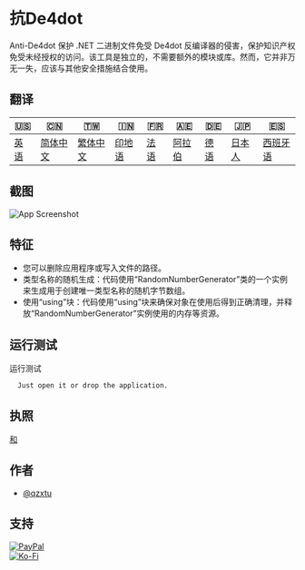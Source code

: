 # 抗De4dot

Anti-De4dot 保护 .NET 二进制文件免受 De4dot 反编译器的侵害，保护知识产权免受未经授权的访问。该工具是独立的，不需要额外的模块或库。然而，它并非万无一失，应该与其他安全措施结合使用。

## 翻译

| 🇺🇸            | 🇨🇳                    | 🇹🇼                    | 🇮🇳                | 🇫🇷               | 🇦🇪                | 🇩🇪               | 🇯🇵                | 🇪🇸                 |
| --------------- | ----------------------- | ----------------------- | ------------------- | ------------------ | ------------------- | ------------------ | ------------------- | -------------------- |
| [英语](README.md) | [简体中文](README.zh-CN.md) | [繁体中文](README.zh-TW.md) | [印地语](README.hi.md) | [法语](README.fr.md) | [阿拉伯](README.ar.md) | [德语](README.de.md) | [日本人](README.ja.md) | [西班牙语](README.es.md) |

## 截图

![App Screenshot](https://cdn.discordapp.com/attachments/1008195045960204349/1097785288748699648/New_Website_Blue_Mockup_Instagram_-_Laptop.png)

## 特征

-   您可以删除应用程序或写入文件的路径。
-   类型名称的随机生成：代码使用“RandomNumberGenerator”类的一个实例来生成用于创建唯一类型名称的随机字节数组。
-   使用“using”块：代码使用“using”块来确保对象在使用后得到正确清理，并释放“RandomNumberGenerator”实例使用的内存等资源。

## 运行测试

运行测试

```text
  Just open it or drop the application.
```

## 执照

[和](https://choosealicense.com/licenses/mit/)

## 作者

-   [@qzxtu](https://www.github.com/qzxtu)

## 支持

[![PayPal](https://img.shields.io/badge/PayPal-00457C?style=for-the-badge&logo=paypal&logoColor=white)](https://paypal.me/nova355killer)  
[![Ko-Fi](https://img.shields.io/badge/kofi-00457C?style=for-the-badge&logo=ko-fi&logoColor=white)](https://ko-fi.com/nova355)
